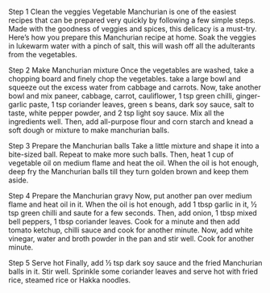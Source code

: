 Step 1 
Clean the veggies
Vegetable Manchurian is one of the easiest recipes that can be prepared very quickly by following a few simple steps. Made with the goodness of veggies and spices, this delicacy is a must-try. Here’s how you prepare this Manchurian recipe at home. Soak the veggies in lukewarm water with a pinch of salt, this will wash off all the adulterants from the vegetables.

Step 2 
Make Manchurian mixture
Once the vegetables are washed, take a chopping board and finely chop the vegetables. take a large bowl and squeeze out the excess water from cabbage and carrots. Now, take another bowl and mix paneer, cabbage, carrot, cauliflower, 1 tsp green chilli, ginger-garlic paste, 1 tsp coriander leaves, green s beans, dark soy sauce, salt to taste, white pepper powder, and 2 tsp light soy sauce. Mix all the ingredients well. Then, add all-purpose flour and corn starch and knead a soft dough or mixture to make manchurian balls.

Step 3 
Prepare the Manchurian balls
Take a little mixture and shape it into a bite-sized ball. Repeat to make more such balls. Then, heat 1 cup of vegetable oil on medium flame and heat the oil. When the oil is hot enough, deep fry the Manchurian balls till they turn golden brown and keep them aside.

Step 4 
Prepare the Manchurian gravy
Now, put another pan over medium flame and heat oil in it. When the oil is hot enough, add 1 tbsp garlic in it, ½ tsp green chilli and saute for a few seconds. Then, add onion, 1 tbsp mixed bell peppers, 1 tbsp coriander leaves. Cook for a minute and then add tomato ketchup, chilli sauce and cook for another minute. Now, add white vinegar, water and broth powder in the pan and stir well. Cook for another minute.

Step 5 
Serve hot
Finally, add ½ tsp dark soy sauce and the fried Manchurian balls in it. Stir well. Sprinkle some coriander leaves and serve hot with fried rice, steamed rice or Hakka noodles.
